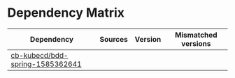 # Dependency Matrix

Dependency | Sources | Version | Mismatched versions
---------- | ------- | ------- | -------------------
[cb-kubecd/bdd-spring-1585362641](https://github.com/cb-kubecd/bdd-spring-1585362641.git) |  | []() | 

